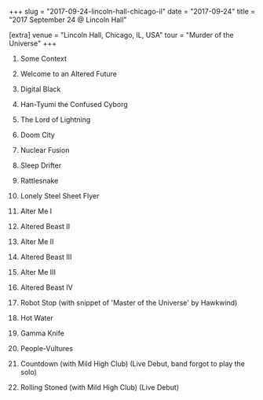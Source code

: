 +++
slug = "2017-09-24-lincoln-hall-chicago-il"
date = "2017-09-24"
title = "2017 September 24 @ Lincoln Hall"

[extra]
venue = "Lincoln Hall, Chicago, IL, USA"
tour = "Murder of the Universe"
+++


 1. Some Context

 2. Welcome to an Altered Future

 3. Digital Black

 4. Han-Tyumi the Confused Cyborg

 5. The Lord of Lightning

 6. Doom City

 7. Nuclear Fusion

 8. Sleep Drifter

 9. Rattlesnake

10. Lonely Steel Sheet Flyer

11. Alter Me I

12. Altered Beast II

13. Alter Me II

14. Altered Beast III

15. Alter Me III

16. Altered Beast IV

17. Robot Stop
    (with snippet of 'Master of the Universe' by Hawkwind)

18. Hot Water

19. Gamma Knife

20. People-Vultures

21. Countdown
    (with Mild High Club) (Live Debut, band forgot to play the
    solo)

22. Rolling Stoned
    (with Mild High Club) (Live Debut)


